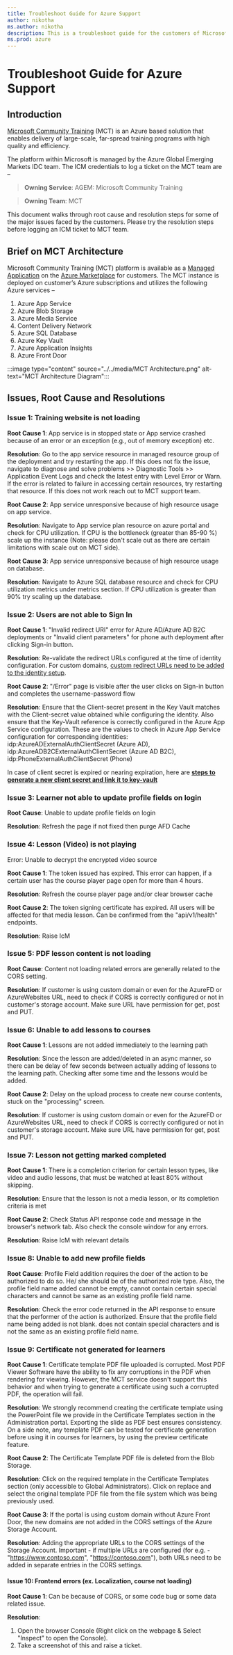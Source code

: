 ```yaml
---
title: Troubleshoot Guide for Azure Support
author: nikotha
ms.author: nikotha
description: This is a troubleshoot guide for the customers of Microsoft Community Training platform. 
ms.prod: azure
---
```


# Troubleshoot Guide for Azure Support

## Introduction

[Microsoft Community Training](https://communitytraining.microsoft.com/) (MCT) is an Azure based solution that enables delivery of large-scale, far-spread training programs with high quality and efficiency.

The platform within Microsoft is managed by the Azure Global Emerging Markets IDC team. The ICM credentials to log a ticket on the MCT team are –

> **Owning Service**: AGEM: Microsoft Community Training

> **Owning Team**: MCT

This document walks through root cause and resolution steps for some of the major issues faced by the customers. Please try the resolution steps before logging an ICM ticket to MCT team.

## Brief on MCT Architecture

Microsoft Community Training (MCT) platform is available as a [Managed Application](https://docs.microsoft.com/azure/azure-resource-manager/managed-applications/) on the [Azure Marketplace](https://azuremarketplace.microsoft.com/marketplace/apps/project-sangam.microsoft-community-training) for customers. The MCT instance is deployed on customer’s Azure subscriptions and utilizes the following Azure services –

1. Azure App Service
2. Azure Blob Storage
3. Azure Media Service
4. Content Delivery Network
5. Azure SQL Database
6. Azure Key Vault
7. Azure Application Insights
8. Azure Front Door

:::image type="content" source="../../media/MCT Architecture.png" alt-text="MCT Architecture Diagram":::

## Issues, Root Cause and Resolutions

### Issue 1: Training website is not loading

**Root Cause 1**: App service is in stopped state or App service crashed because of an error or an exception (e.g., out of memory exception) etc.

**Resolution**: Go to the app service resource in managed resource group of the deployment and try restarting the app.
If this does not fix the issue, navigate to diagnose and solve problems >> Diagnostic Tools >> Application Event Logs and check the latest entry with Level Error or Warn.
If the error is related to failure in accessing certain resources, try restarting that resource. If this does not work reach out to MCT support team.

**Root Cause 2**: App service unresponsive because of high resource usage on app service.

**Resolution**: Navigate to App service plan resource on azure portal and check for CPU utilization. If CPU is the bottleneck (greater than 85-90 %) scale up the instance (Note: please don't scale out as there are certain limitations with scale out on MCT side).

**Root Cause 3**: App service unresponsive because of high resource usage on database.

**Resolution**: Navigate to Azure SQL database resource and check for CPU utilization metrics under metrics section. If CPU utilization is greater than 90% try scaling up the database.

### Issue 2: Users are not able to Sign In

**Root Cause 1**: "Invalid redirect URI" error for Azure AD/Azure AD B2C deployments or "Invalid client parameters" for phone auth deployment after clicking Sign-in button.

**Resolution**: Re-validate the redirect URLs configured at the time of identity configuration. For custom domains, [custom redirect URLs need to be added to the identity setup](https://docs.microsoftcommunitytraining.com/docs/configure-login-social-work-school-account).

**Root Cause 2**: "/Error" page is visible after the user clicks on Sign-in button and completes the username-password flow

**Resolution**: Ensure that the Client-secret present in the Key Vault matches with the Client-secret value obtained while configuring the identity. Also ensure that the Key-Vault reference is correctly configured in the Azure App Service configuration. These are the values to check in Azure App Service configuration for corresponding identities: idp:AzureADExternalAuthClientSecret (Azure AD), idp:AzureADB2CExternalAuthClientSecret (Azure AD B2C), idp:PhoneExternalAuthClientSecret (Phone)

In case of client secret is expired or nearing expiration, here are [**steps to generate a new client secret and link it to key-vault**](../../frequently-asked-questions/generate-new-client-secret-link-to-key-vault.md#steps-to-generate-a-new-client-secret-and-link-it-to-key-vault)

### Issue 3: Learner not able to update profile fields on login

**Root Cause**: Unable to update profile fields on login

**Resolution**: Refresh the page if not fixed then purge AFD Cache

### Issue 4: Lesson (Video) is not playing

Error: Unable to decrypt the encrypted video source

**Root Cause 1**: The token issued has expired. This error can happen, if a certain user has the course player page open for more than 4 hours.

**Resolution**: Refresh the course player page and/or clear browser cache

**Root Cause 2**: The token signing certificate has expired. All users will be affected for that media lesson. Can be confirmed from the "api/v1/health" endpoints.

**Resolution**: Raise IcM

### Issue 5: PDF lesson content is not loading

**Root Cause**: Content not loading related errors are generally related to the CORS setting.

**Resolution**: If customer is using custom domain or even for the AzureFD or AzureWebsites URL, need to check if CORS is correctly configured or not in customer's storage account. Make sure URL have permission for get, post and PUT.

### Issue 6: Unable to add lessons to courses

**Root Cause 1**: Lessons are not added immediately to the learning path

**Resolution**: Since the lesson are added/deleted in an async manner, so there can be delay of few seconds between actually adding of lessons to the learning path. Checking after some time and the lessons would be added.

**Root Cause 2**: Delay on the upload process to create new course contents, stuck on the "processing" screen.

**Resolution**: If customer is using custom domain or even for the AzureFD or AzureWebsites URL, need to check if CORS is correctly configured or not in customer's storage account. Make sure URL have permission for get, post and PUT.

### Issue 7: Lesson not getting marked completed

**Root Cause 1**: There is a completion criterion for certain lesson types, like video and audio lessons, that must be watched at least 80% without skipping.

**Resolution**: Ensure that the lesson is not a media lesson, or its completion criteria is met

**Root Cause 2**: Check Status API response code and message in the browser's network tab. Also check the console window for any errors.

**Resolution**: Raise IcM with relevant details

### Issue 8: Unable to add new profile fields

**Root Cause**: Profile Field addition requires the doer of the action to be authorized to do so. He/ she should be of the authorized role type. Also, the profile field name added cannot be empty, cannot contain certain special characters and cannot be same as an existing profile field name.

**Resolution**: Check the error code returned in the API response to ensure that the performer of the action is authorized. Ensure that the profile field name being added is not blank. does not contain special characters and is not the same as an existing profile field name.

### Issue 9: Certificate not generated for learners

**Root Cause 1**: Certificate template PDF file uploaded is corrupted. Most PDF Viewer Software have the ability to fix any corruptions in the PDF when rendering for viewing. However, the MCT service doesn't support this behavior and when trying to generate a certificate using such a corrupted PDF, the operation will fail.

**Resolution**: We strongly recommend creating the certificate template using the PowerPoint file we provide in the Certificate Templates section in the Administration portal. Exporting the slide as PDF best ensures consistency. On a side note, any template PDF can be tested for certificate generation before using it in courses for learners, by using the preview certificate feature.

**Root Cause 2**: The Certificate Template PDF file is deleted from the Blob Storage.

**Resolution**: Click on the required template in the Certificate Templates section (only accessible to Global Administrators). Click on replace and select the original template PDF file from the file system which was being previously used.

**Root Cause 3**: If the portal is using custom domain without Azure Front Door, the new domains are not added in the CORS settings of the Azure Storage Account.

**Resolution**: Adding the appropriate URLs to the CORS settings of the Storage Account. Important - if multiple URLs are configured (for e.g. - "https://www.contoso.com", "https://contoso.com"), both URLs need to be added in separate entries in the CORS settings.

#### Issue 10: Frontend errors (ex. Localization, course not loading)

**Root Cause 1**: Can be because of CORS, or some code bug or some data related issue.

**Resolution**:

1. Open the browser Console (Right click on the webpage & Select "Inspect" to open the Console).
2. Take a screenshot of this and raise a ticket.
